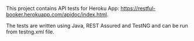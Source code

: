 This project contains API tests for Heroku App:
https://restful-booker.herokuapp.com/apidoc/index.html.

The tests are written using Java, REST Assured and TestNG and can be run from testng.xml file.

